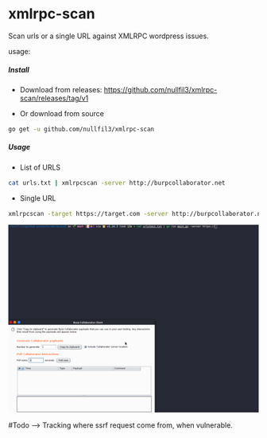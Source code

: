 # xmlrpc-scan

Scan urls or a single URL against XMLRPC wordpress issues.

usage:

##### Install

- Download from releases: https://github.com/nullfil3/xmlrpc-scan/releases/tag/v1

- Or download from source

```bash
go get -u github.com/nullfil3/xmlrpc-scan
```

##### Usage

* List of URLS
```bash
cat urls.txt | xmlrpcscan -server http://burpcollaborator.net
```

* Single URL
```bash
xmlrpcscan -target https://target.com -server http://burpcollaborator.net
```

![](tool.gif)

#Todo
--> Tracking where ssrf request come from, when vulnerable.
